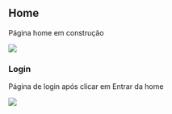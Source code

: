 ## Home
<p>Página home em construção</p>
<div>
  <img src="https://user-images.githubusercontent.com/128269826/233788935-c78f5630-dabf-4e79-9990-4e1e411b975a.png">
</div>




### Login
<p> Página de login após clicar em Entrar da home </p>
<div>
  <img src="https://user-images.githubusercontent.com/128269826/233721828-eb1e3d5d-c7dd-4543-941f-c1571bf75091.png">
</div>
